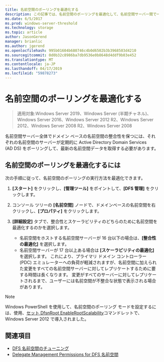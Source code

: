 ```yaml
---
title: 名前空間のポーリングを最適化する
description: この記事では、名前空間のポーリングを最適化して、名前空間サーバー間で一貫性のあるドメイン ベースの名前空間を維持する方法について説明します。
ms.date: 6/5/2017
ms.prod: windows-server-threshold
ms.technology: storage
ms.topic: article
author: JasonGerend
manager: brianlic
ms.author: jgerend
ms.openlocfilehash: 995b01604b680746c4b0d6502b3b3968503d4210
ms.sourcegitcommit: 0d0b32c8986ba7db9536e0b8648d4ddf9b03e452
ms.translationtype: MT
ms.contentlocale: ja-JP
ms.lasthandoff: 04/17/2019
ms.locfileid: "59878273"
---
```

# <a name="optimize-namespace-polling"></a>名前空間のポーリングを最適化する

> 適用対象:Windows Server 2019、Windows Server (半期チャネル)、Windows Server 2016、Windows Server 2012 R2、Windows Server 2012、Windows Server 2008 R2、Windows Server 2008

名前空間サーバー全体でドメイン ベースの名前空間の整合性を保つには、それぞれの名前空間のサーバーが定期的に Active Directory Domain Services (AD DS) をポーリングして、最新の名前空間データを取得する必要があります。 

## <a name="to-optimize-namespace-polling"></a>名前空間のポーリングを最適化するには

次の手順に従って、名前空間のポーリングの実行方法を最適化できます。

1.  **[スタート]** をクリックし、**[管理ツール]** をポイントして、**[DFS 管理]** をクリックします。

2.  コンソール ツリーの **[名前空間]** ノードで、ドメインベースの名前空間を右クリックし、**[プロパティ]** をクリックします。

3.  **[詳細設定]** タブで、整合性とスケーラビリティのどちらのために名前空間を最適化するのかを選択します。

    -   名前空間をホストする名前空間サーバーが 16 台以下の場合は、**[整合性の最適化]** を選択します。
    -   名前空間サーバーが 17 台以上ある場合は **[スケーラビリティの最適化]** を選択します。 これにより、プライマリ ドメイン コントローラー (PDC) エミュレーターへの負荷が軽減されますが、名前空間に加えられた変更をすべての名前空間サーバーに対してレプリケートするために要する時間は長くなります。 変更がすべてのサーバーに対してレプリケートされるまで、ユーザーには名前空間が不整合な状態で表示される場合があります。

> [!NOTE]
> Windows PowerShell を使用して、名前空間のポーリング モードを設定するには、使用、[セット DfsnRoot EnableRootScalability](https://technet.microsoft.com/library/jj884281.aspx)コマンドレットで、Windows Server 2012 で導入されました。

## <a name="see-also"></a>関連項目

-   [DFS 名前空間のチューニング](tuning-dfs-namespaces.md)
-   [Delegate Management Permissions for DFS 名前空間](delegate-management-permissions-for-dfs-namespaces.md)